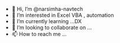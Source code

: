 - 👋 Hi, I’m @narsimha-navtech
- 👀 I’m interested in Excel VBA , automation
- 🌱 I’m currently learning ...DX
- 💞️ I’m looking to collaborate on ...
- 📫 How to reach me ...

<!---
narsimha-navtech/narsimha-navtech is a ✨ special ✨ repository because its `README.md` (this file) appears on your GitHub profile.
You can click the Preview link to take a look at your changes.
--->
